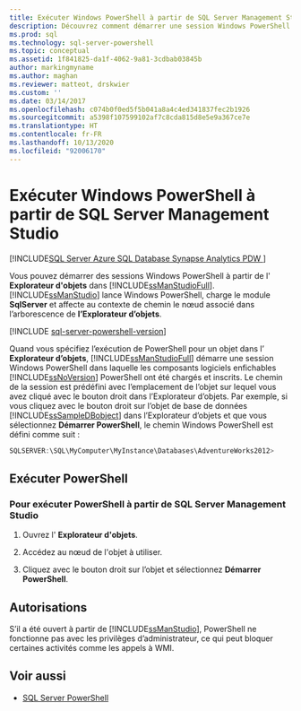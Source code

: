 ```yaml
---
title: Exécuter Windows PowerShell à partir de SQL Server Management Studio | Microsoft Docs
description: Découvrez comment démarrer une session Windows PowerShell à partir de l’Explorateur d’objets dans SQL Server Management Studio, avec la présélection de chemin d’accès à l’emplacement de votre choix d’objets.
ms.prod: sql
ms.technology: sql-server-powershell
ms.topic: conceptual
ms.assetid: 1f841825-da1f-4062-9a81-3cdbab03845b
author: markingmyname
ms.author: maghan
ms.reviewer: matteot, drskwier
ms.custom: ''
ms.date: 03/14/2017
ms.openlocfilehash: c074b0f0ed5f5b041a8a4c4ed341837fec2b1926
ms.sourcegitcommit: a5398f107599102af7c8cda815d8e5e9a367ce7e
ms.translationtype: HT
ms.contentlocale: fr-FR
ms.lasthandoff: 10/13/2020
ms.locfileid: "92006170"
---
```

# <a name="run-windows-powershell-from-sql-server-management-studio"></a>Exécuter Windows PowerShell à partir de SQL Server Management Studio

[!INCLUDE[SQL Server Azure SQL Database Synapse Analytics PDW ](../includes/applies-to-version/sql-asdb-asdbmi-asa-pdw.md)]

Vous pouvez démarrer des sessions Windows PowerShell à partir de l' **Explorateur d'objets** dans [!INCLUDE[ssManStudioFull](../includes/ssmanstudiofull-md.md)]. [!INCLUDE[ssManStudio](../includes/ssmanstudio-md.md)] lance Windows PowerShell, charge le module **SqlServer** et affecte au contexte de chemin le nœud associé dans l’arborescence de **l’Explorateur d’objets**.  

[!INCLUDE [sql-server-powershell-version](../includes/sql-server-powershell-version.md)]

Quand vous spécifiez l’exécution de PowerShell pour un objet dans l’ **Explorateur d’objets**, [!INCLUDE[ssManStudioFull](../includes/ssmanstudiofull-md.md)] démarre une session Windows PowerShell dans laquelle les composants logiciels enfichables [!INCLUDE[ssNoVersion](../includes/ssnoversion-md.md)] PowerShell ont été chargés et inscrits. Le chemin de la session est prédéfini avec l’emplacement de l’objet sur lequel vous avez cliqué avec le bouton droit dans l’Explorateur d’objets. Par exemple, si vous cliquez avec le bouton droit sur l’objet de base de données [!INCLUDE[ssSampleDBobject](../includes/sssampledbobject-md.md)] dans l’Explorateur d’objets et que vous sélectionnez **Démarrer PowerShell**, le chemin Windows PowerShell est défini comme suit :  

```powershell
SQLSERVER:\SQL\MyComputer\MyInstance\Databases\AdventureWorks2012>  
```

## <a name="run-powershell"></a>Exécuter PowerShell

### <a name="to-run-powershell-from-sql-server-management-studio"></a>Pour exécuter PowerShell à partir de SQL Server Management Studio

1. Ouvrez l' **Explorateur d'objets**.

2. Accédez au nœud de l'objet à utiliser.

3. Cliquez avec le bouton droit sur l’objet et sélectionnez **Démarrer PowerShell**.

## <a name="permissions"></a>Autorisations

S’il a été ouvert à partir de [!INCLUDE[ssManStudio](../includes/ssmanstudio-md.md)], PowerShell ne fonctionne pas avec les privilèges d’administrateur, ce qui peut bloquer certaines activités comme les appels à WMI.  
  
## <a name="see-also"></a>Voir aussi

- [SQL Server PowerShell](sql-server-powershell.md)